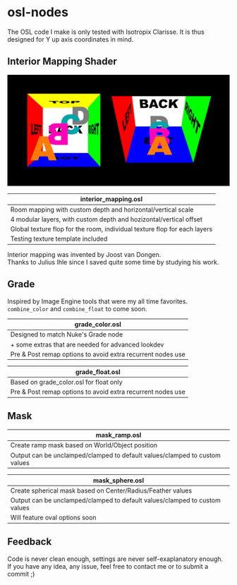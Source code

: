 # osl-nodes
The OSL code I make is only tested with Isotropix Clarisse. It is thus designed for Y up axis coordinates in mind.

## Interior Mapping Shader

<img src="interior_mapping/interior_mapping_preview.png" width="800">

| interior_mapping.osl |
|-|
| Room mapping with custom depth and horizontal/vertical scale |
| 4 modular layers, with custom depth and hozizontal/vertical offset |
| Global texture flop for the room, individual texture flop for each layers |
| Testing texture template included |

Interior mapping was invented by Joost van Dongen.\
Thanks to Julius Ihle since I saved quite some time by studying his work.

## Grade

Inspired by Image Engine tools that were my all time favorites.\
`combine_color` and `combine_float` to come soon.

| grade_color.osl |
|-|
| Designed to match Nuke's Grade node |
| + some extras that are needed for advanced lookdev |
| Pre & Post remap options to avoid extra recurrent nodes use |

| grade_float.osl |
|-|
| Based on grade_color.osl for float only |
| Pre & Post remap options to avoid extra recurrent nodes use |

## Mask

| mask_ramp.osl |
|-|
| Create ramp mask based on World/Object position |
| Output can be unclamped/clamped to default values/clamped to custom values |

| mask_sphere.osl |
|-|
| Create spherical mask based on Center/Radius/Feather values |
| Output can be unclamped/clamped to default values/clamped to custom values |
| Will feature oval options soon |


## Feedback
Code is never clean enough, settings are never self-exaplanatory enough.\
If you have any idea, any issue, feel free to contact me or to submit a commit ;)
